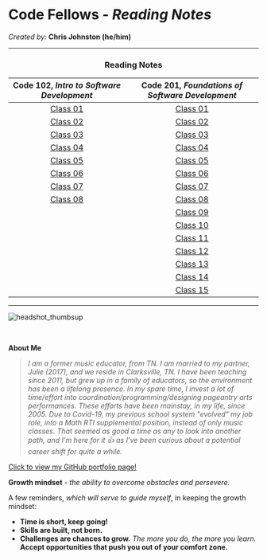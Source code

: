 # **Code Fellows - _Reading Notes_**
_Created by:_ **Chris Johnston (he/him)**

<hr>

<h3 style="display:block;
           margin-left: auto;
           margin-right:auto;
           text-align: center;">
  Reading Notes</h3>
  
  **Code 102**, _Intro to Software Development_ | **Code 201**, _Foundations of Software Development_ 
| :--------------------------------: | :--------------------------------: | 
|[Class 01](102/102class01reading.md)|[Class 01](201/201class01reading.md)|   
|[Class 02](102/102class02reading.md)|[Class 02](201/201class02reading.md)| 
|[Class 03](102/102class03reading.md)|[Class 03](201/201class03reading.md)|
|[Class 04](102/102class04reading.md)|[Class 04](201/201class04reading.md)|
|[Class 05](102/102class05reading.md)|[Class 05](201/201class05reading.md)|
|[Class 06](102/102class06reading.md)|[Class 06](201/201class06reading.md)|
|[Class 07](102/102class07reading.md)|[Class 07](201/201class07reading.md)|
|[Class 08](102/102class08reading.md)|[Class 08](201/201class08reading.md)|
|                                    |[Class 09](201/201class09reading.md)|
|                                    |[Class 10](201/201class10reading.md)|
|                                    |[Class 11](201/201class11reading.md)|
|                                    |[Class 12](201/201class12reading.md)|
|                                    |[Class 13](201/201class13reading.md)|
|                                    |[Class 14](201/201class14reading.md)|
|                                    |[Class 15](201/201class15reading.md)|

<hr>

![headshot_thumbsup](https://user-images.githubusercontent.com/112371867/187345671-3fbaacb0-1c28-45b6-b045-989c0df38a65.JPG)

<br>

**About Me**

> _I am a former music educator, from TN. I am married to my partner, Julie (2017), and we reside in Clarksville, TN. I have been teaching since 2011, but grew up in a family of educators, so the environment has been a lifelong presence. In my spare time, I invest a lot of time/effort into coordination/programming/designing pageantry arts performances. These efforts have been mainstay, in my life, since 2005. Due to Covid-19, my previous school system "evolved" my job role, into a Math RTI supplemental position, instead of only music classes. That seemed as good a time as any to look into another path, and I'm here for it :+1: as I've been curious about a potential career shift for quite a while._

[Click to view my GitHub portfolio page!](https://github.com/chrisjohnston1986)


**Growth mindset** - _the ability to overcome obstacles and persevere._

A few reminders, *which will serve to guide myself*, in keeping the growth mindset:

- **Time is short, keep going!**
- **Skills are built, not born.**
- **Challenges are chances to grow.** _The more you do, the more you learn._ **Accept opportunities that push you out of your comfort zone.**

